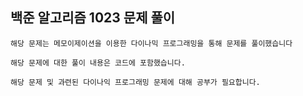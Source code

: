 ## 백준 알고리즘 1023 문제 풀이

	해당 문제는 메모이제이션을 이용한 다이나믹 프로그래밍을 통해 문제를 풀이했습니다

	해당 문제에 대한 풀이 내용은 코드에 포함했습니다.

	해당 문제 및 과련된 다이나익 프로그래밍 문제에 대해 공부가 필요합니다.

